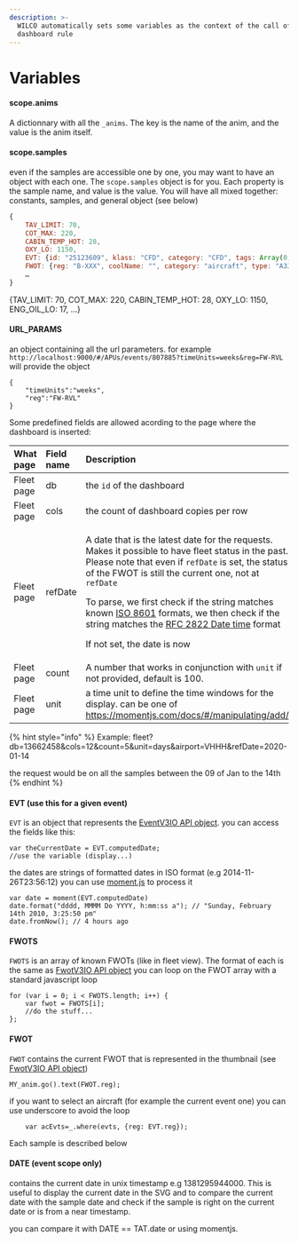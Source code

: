 ```yaml
---
description: >-
  WILCO automatically sets some variables as the context of the call of any
  dashboard rule
---
```


# Variables

#### scope.anims

A dictionnary with all the `_anims`. The key is the name of the anim, and the value is the anim itself.

#### scope.samples

even if the samples are accessible one by one, you may want to have an object with each one. The `scope.samples` object is for you. Each property is the sample name, and value is the value. You will have all mixed together: constants, samples, and general object \(see below\)

```javascript
{
    TAV_LIMIT: 70, 
    COT_MAX: 220, 
    CABIN_TEMP_HOT: 28, 
    OXY_LO: 1150, 
    EVT: {id: "25123609", klass: "CFD", category: "CFD", tags: Array(0), transmissionDate: "2020-04-09T15:17:00", …},
    FWOT: {reg: "B-XXX", coolName: "", category: "aircraft", type: "A330", status: "pwrup", …}
    …
}
```

{TAV\_LIMIT: 70, COT\_MAX: 220, CABIN\_TEMP\_HOT: 28, OXY\_LO: 1150, ENG\_OIL\_LO: 17, …}



#### URL\_PARAMS

an object containing all the url parameters. for example `http://localhost:9000/#/APUs/events/807885?timeUnits=weeks&reg=FW-RVL` will provide the object

```text
{
	"timeUnits":"weeks",
	"reg":"FW-RVL"
}
```

Some predefined fields are allowed acording to the page where the dashboard is inserted:

<table>
  <thead>
    <tr>
      <th style="text-align:left">What page</th>
      <th style="text-align:left">Field name</th>
      <th style="text-align:left">Description</th>
    </tr>
  </thead>
  <tbody>
    <tr>
      <td style="text-align:left">Fleet page</td>
      <td style="text-align:left">db</td>
      <td style="text-align:left">the <code>id</code> of the dashboard</td>
    </tr>
    <tr>
      <td style="text-align:left">Fleet page</td>
      <td style="text-align:left">cols</td>
      <td style="text-align:left">the count of dashboard copies per row</td>
    </tr>
    <tr>
      <td style="text-align:left">Fleet page</td>
      <td style="text-align:left">refDate</td>
      <td style="text-align:left">
        <p>A date that is the latest date for the requests. Makes it possible to
          have fleet status in the past. Please note that even if <code>refDate</code> is
          set, the status of the FWOT is still the current one, not at <code>refDate</code>
        </p>
        <p>To parse, we first check if the string matches known <a href="https://en.wikipedia.org/wiki/ISO_8601">ISO 8601</a> formats,
          we then check if the string matches the <a href="https://tools.ietf.org/html/rfc2822#section-3.3">RFC 2822 Date time</a> format</p>
        <p>If not set, the date is now</p>
      </td>
    </tr>
    <tr>
      <td style="text-align:left">Fleet page</td>
      <td style="text-align:left">count</td>
      <td style="text-align:left">A number that works in conjunction with <code>unit</code> if not provided,
        default is 100.</td>
    </tr>
    <tr>
      <td style="text-align:left">Fleet page</td>
      <td style="text-align:left">unit</td>
      <td style="text-align:left">a time unit to define the time windows for the display. can be one of
        <a
        href="https://momentjs.com/docs/#/manipulating/add/">https://momentjs.com/docs/#/manipulating/add/</a>
      </td>
    </tr>
  </tbody>
</table>

{% hint style="info" %}
Example: fleet?db=13662458&cols=12&count=5&unit=days&airport=VHHH&refDate=2020-01-14

the request would be on all the samples between the 09 of Jan to the 14th
{% endhint %}

#### EVT \(use this for a given event\)

`EVT` is an object that represents the [EventV3IO API object](https://github.com/flightwatching/wilco-api/blob/master/java/com/fw/wilco/api/EventV3IO.java). you can access the fields like this:

```text
var theCurrentDate = EVT.computedDate;
//use the variable (display...)
```

the dates are strings of formatted dates in ISO format \(e.g 2014-11-26T23:56:12\) you can use [moment.js](http://momentjs.com/docs/) to process it

```text
var date = moment(EVT.computedDate)
date.format("dddd, MMMM Do YYYY, h:mm:ss a"); // "Sunday, February 14th 2010, 3:25:50 pm"
date.fromNow(); // 4 hours ago
```

#### FWOTS

`FWOTS` is an array of known FWOTs \(like in fleet view\). The format of each is the same as [FwotV3IO API object](https://github.com/flightwatching/wilco-api/blob/master/java/com/fw/wilco/api/FwotV3IO.java) you can loop on the FWOT array with a standard javascript loop

```text
for (var i = 0; i < FWOTS.length; i++) {
	var fwot = FWOTS[i];
	//do the stuff...
};
```

#### FWOT

`FWOT` contains the current FWOT that is represented in the thumbnail \(see [FwotV3IO API object](https://github.com/flightwatching/wilco-api/blob/master/java/com/fw/wilco/api/FwotV3IO.java)\)

```text
MY_anim.go().text(FWOT.reg);
```

if you want to select an aircraft \(for example the current event one\) you can use underscore to avoid the loop

```text
	var acEvts=_.where(evts, {reg: EVT.reg});
```

Each sample is described below

#### DATE \(event scope only\)

contains the current date in unix timestamp e.g 1381295944000. This is useful to display the current date in the SVG and to compare the current date with the sample date and check if the sample is right on the current date or is from a near timestamp.

you can compare it with DATE == TAT.date or using momentjs.

